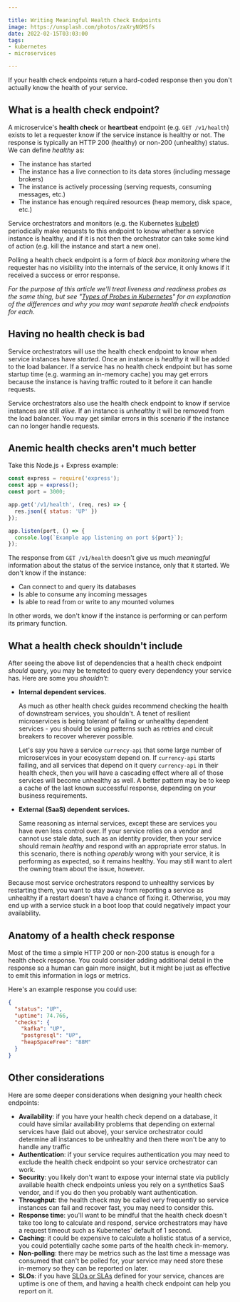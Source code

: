 ```yaml
---

title: Writing Meaningful Health Check Endpoints
image: https://unsplash.com/photos/zaXryNGMSfs
date: 2022-02-15T03:03:00
tags:
- kubernetes
- microservices

---
```


If your health check endpoints return a hard-coded response then you don't actually know the health of your service.

## What is a health check endpoint?

A microservice's **health check** or **heartbeat** endpoint (e.g. `GET /v1/health`) exists to let a requester know if the service instance is healthy or not. The response is typically an HTTP 200 (healthy) or non-200 (unhealthy) status. We can define _healthy_ as:

- The instance has started
- The instance has a live connection to its data stores (including message brokers)
- The instance is actively processing (serving requests, consuming messages, etc.)
- The instance has enough required resources (heap memory, disk space, etc.)

Service orchestrators and monitors (e.g. the Kubernetes [kubelet](https://kubernetes.io/docs/reference/command-line-tools-reference/kubelet/)) periodically make requests to this endpoint to know whether a service instance is healthy, and if it is not then the orchestrator can take some kind of action (e.g. kill the instance and start a new one).

Polling a health check endpoint is a form of _black box monitoring_ where the requester has no visibility into the internals of the service, it only knows if it received a success or error response.

_For the purpose of this article we'll treat liveness and readiness probes as the same thing, but see "[Types of Probes in Kubernetes](/blog/types-of-probes-in-kubernetes)" for an explanation of the differences and why you may want separate health check endpoints for each._

## Having no health check is bad

Service orchestrators will use the health check endpoint to know when service instances have _started_. Once an instance is _healthy_ it will be added to the load balancer. If a service has no health check endpoint but has some startup time (e.g. warming an in-memory cache) you may get errors because the instance is having traffic routed to it before it can handle requests.

Service orchestrators also use the health check endpoint to know if service instances are still _alive_. If an instance is _unhealthy_ it will be removed from the load balancer. You may get similar errors in this scenario if the instance can no longer handle requests.

## Anemic health checks aren't much better

Take this Node.js + Express example:

```javascript
const express = require('express');
const app = express();
const port = 3000;

app.get('/v1/health', (req, res) => {
  res.json({ status: 'UP' })
});

app.listen(port, () => {
  console.log(`Example app listening on port ${port}`);
});
```

The response from `GET /v1/health` doesn't give us much _meaningful_ information about the status of the service instance, only that it started. We don't know if the instance:

- Can connect to and query its databases
- Is able to consume any incoming messages
- Is able to read from or write to any mounted volumes

In other words, we don't know if the instance is performing or can perform its primary function.

## What a health check shouldn't include

After seeing the above list of dependencies that a health check endpoint _should_ query, you may be tempted to query every dependency your service has. Here are some you _shouldn't_:

- **Internal dependent services.**

  As much as other health check guides recommend checking the health of downstream services, you shouldn't. A tenet of resilient microservices is being tolerant of failing or unhealthy dependent services - you should be using patterns such as retries and circuit breakers to recover wherever possible.

  Let's say you have a service `currency-api` that some large number of microservices in your ecosystem depend on. If `currency-api` starts failing, and all services that depend on it query `currency-api` in their health check, then you will have a cascading effect where all of those services will become unhealthy as well. A better pattern may be to keep a cache of the last known successful response, depending on your business requirements.

- **External (SaaS) dependent services.**

  Same reasoning as internal services, except these are services you have even less control over. If your service relies on a vendor and cannot use stale data, such as an identity provider, then your service should remain _healthy_ and respond with an appropriate error status. In this scenario, there is nothing _operably_ wrong with your service, it is performing as expected, so it remains healthy. You may still want to alert the owning team about the issue, however.

Because most service orchestrators respond to unhealthy services by restarting them, you want to stay away from reporting a service as unhealthy if a restart doesn't have a chance of fixing it. Otherwise, you may end up with a service stuck in a boot loop that could negatively impact your availability.

## Anatomy of a health check response

Most of the time a simple HTTP 200 or non-200 status is enough for a health check response. You could consider adding additional detail in the response so a human can gain more insight, but it might be just as effective to emit this information in logs or metrics.

Here's an example response you could use:

```json
{
  "status": "UP",
  "uptime": 74.766,
  "checks": {
    "kafka": "UP",
    "postgresql": "UP",
    "heapSpaceFree": "88M"
  }
}
```

## Other considerations

Here are some deeper considerations when designing your health check endpoints:

- **Availability**: if you have your health check depend on a database, it could have similar availability problems that depending on external services have (laid out above), your service orchestrator could determine all instances to be unhealthy and then there won't be any to handle any traffic
- **Authentication**: if your service requires authentication you may need to exclude the health check endpoint so your service orchestrator can work.
- **Security**: you likely don't want to expose your internal state via publicly available health check endpoints unless you rely on a synthetics SaaS vendor, and if you do then you probably want authentication.
- **Throughput**: the health check may be called very frequently so service instances can fail and recover fast, you may need to consider this.
- **Response time**: you'll want to be mindful that the health check doesn't take too long to calculate and respond, service orchestrators may have a request timeout such as Kubernetes' default of 1 second.
- **Caching**: it could be expensive to calculate a holistic status of a service, you could potentially cache some parts of the health check in-memory.
- **Non-polling**: there may be metrics such as the last time a message was consumed that can't be polled for, your service may need store these in-memory so they can be reported on later.
- **SLOs**: if you have [SLOs or SLAs](/blog/slis-slos-and-slas-what-are-they/) defined for your service, chances are uptime is one of them, and having a health check endpoint can help you report on it.
